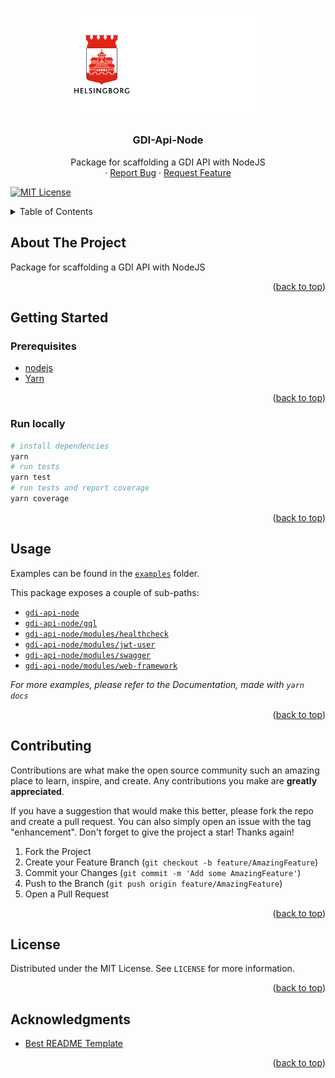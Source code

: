 <!-- Improved compatibility of back to top link: See: https://github.com/othneildrew/Best-README-Template/pull/73 -->
<a name="readme-top"></a>
<!--
*** Thanks for checking out the Best-README-Template. If you have a suggestion
*** that would make this better, please fork the repo and create a pull request
*** or simply open an issue with the tag "enhancement".
*** Don't forget to give the project a star!
*** Thanks again! Now go create something AMAZING! :D
-->



<!-- PROJECT SHIELDS -->
<!--
*** I'm using markdown "reference style" links for readability.
*** Reference links are enclosed in brackets [ ] instead of parentheses ( ).
*** See the bottom of this document for the declaration of the reference variables
*** for contributors-url, forks-url, etc. This is an optional, concise syntax you may use.
*** https://www.markdownguide.org/basic-syntax/#reference-style-links
-->



<!-- PROJECT LOGO -->
<br />
<div align="center">
  <a href="https://github.com/helsingborg-stad/gdi-api-node">
	<img src="images/hbg-github-logo-combo.png" alt="Logo" width="300">
  </a>

<h3 align="center">GDI-Api-Node</h3>

  <p align="center">
    Package for scaffolding a GDI API with NodeJS
    <br />
    ·
    <a href="https://github.com/helsingborg-stad/gdi-api-node/issues">Report Bug</a>
    ·
    <a href="https://github.com/helsingborg-stad/gdi-api-node/issues">Request Feature</a>
  </p>
</div>


[![MIT License][license-shield]][license-url]


<!-- TABLE OF CONTENTS -->
<details>
  <summary>Table of Contents</summary>
  <ol>
    <li>
      <a href="#about-the-project">About The Project</a>
    </li>
    <li>
      <a href="#getting-started">Getting Started</a>
      <ul>
        <li><a href="#prerequisites">Prerequisites</a></li>
        <li><a href="#installation">Installation</a></li>
      </ul>
    </li>
    <li><a href="#usage">Usage</a></li>
    <li><a href="#contributing">Contributing</a></li>
    <li><a href="#license">License</a></li>
    <li><a href="#acknowledgments">Acknowledgments</a></li>
  </ol>
</details>



<!-- ABOUT THE PROJECT -->
## About The Project

Package for scaffolding a GDI API with NodeJS


<p align="right">(<a href="#readme-top">back to top</a>)</p>


<!-- GETTING STARTED -->
## Getting Started

### Prerequisites

- [nodejs](https://nodejs.org/en/)
- [Yarn](https://classic.yarnpkg.com/lang/en/docs/install)

<p align="right">(<a href="#readme-top">back to top</a>)</p>


### Run locally

```sh
# install dependencies
yarn
# run tests
yarn test
# run tests and report coverage
yarn coverage
```

<p align="right">(<a href="#readme-top">back to top</a>)</p>



<!-- USAGE EXAMPLES -->
## Usage

Examples can be found in the [`examples`](./examples/) folder.

This package exposes a couple of sub-paths:

- [`gdi-api-node`](./README.md)
- [`gdi-api-node/gql`](./src/gql)
- [`gdi-api-node/modules/healthcheck`](./src/modules/healthcheck/)
- [`gdi-api-node/modules/jwt-user`](./src/modules/jwt-user/)
- [`gdi-api-node/modules/swagger`](./src/modules/swagger/)
- [`gdi-api-node/modules/web-framework`](./src/modules/web-framework/)


_For more examples, please refer to the Documentation, made with `yarn docs`_

<p align="right">(<a href="#readme-top">back to top</a>)</p>


<!-- CONTRIBUTING -->
## Contributing

Contributions are what make the open source community such an amazing place to learn, inspire, and create. Any contributions you make are **greatly appreciated**.

If you have a suggestion that would make this better, please fork the repo and create a pull request. You can also simply open an issue with the tag "enhancement".
Don't forget to give the project a star! Thanks again!

1. Fork the Project
2. Create your Feature Branch (`git checkout -b feature/AmazingFeature`)
3. Commit your Changes (`git commit -m 'Add some AmazingFeature'`)
4. Push to the Branch (`git push origin feature/AmazingFeature`)
5. Open a Pull Request

<p align="right">(<a href="#readme-top">back to top</a>)</p>



<!-- LICENSE -->
## License

Distributed under the MIT License. See `LICENSE` for more information.

<p align="right">(<a href="#readme-top">back to top</a>)</p>

<!-- ACKNOWLEDGMENTS -->
## Acknowledgments

* [Best README Template](https://github.com/othneildrew/Best-README-Template)

<p align="right">(<a href="#readme-top">back to top</a>)</p>



<!-- MARKDOWN LINKS & IMAGES -->
<!-- https://www.markdownguide.org/basic-syntax/#reference-style-links -->
[issues-url]: https://github.com/helsingborg-stad/gdi-api-node/issues
[license-shield]: https://img.shields.io/github/license/helsingborg-stad/gdi-api-node.svg?style=for-the-badge
[license-url]: https://github.com/helsingborg-stad/gdi-api-node/blob/master/LICENSE
